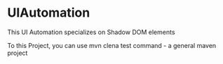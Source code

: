 # UIAutomation


This UI Automation specializes on Shadow DOM elements 

To this Project, you can use mvn clena test command - a general maven project
